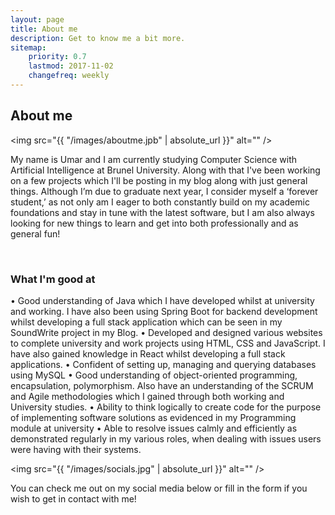 ```yaml
---
layout: page
title: About me
description: Get to know me a bit more.
sitemap:
    priority: 0.7
    lastmod: 2017-11-02
    changefreq: weekly
---
```

## About me

<span class="image left"><img src="{{ "/images/aboutme.jpb" | absolute_url }}" alt="" /></span>

My name is Umar and I am currently studying Computer Science with Artificial Intelligence at Brunel University. Along with that I've been working on a few projects which I'll be posting in my blog along with just general things. Although I’m due to graduate next year, I consider myself a ‘forever student,’ as not only am I eager to both constantly build on my academic foundations and stay in tune with the latest software, but I am also always looking for new things to learn and get into both professionally and as general fun!

<br>

### What I'm good at
<div class="box">
  <p>
  •	Good understanding of Java which I have developed whilst at university and working. I have also been using Spring Boot for backend development whilst developing a full stack application which can be seen in my SoundWrite project in my Blog.
•	Developed and designed various websites to complete university and work projects using HTML, CSS and JavaScript. I have also gained knowledge in React whilst developing a full stack applications.
•	Confident of setting up, managing and querying databases using MySQL
•	Good understanding of object-oriented programming, encapsulation, polymorphism. Also have an understanding of the SCRUM and Agile methodologies which I gained through both working and University studies.
•	Ability to think logically to create code for the purpose of implementing software solutions as evidenced in my Programming module at university
•	Able to resolve issues calmly and efficiently as demonstrated regularly in my various roles, when dealing with issues users were having with their systems.

  </p>
</div>

<span class="image left"><img src="{{ "/images/socials.jpg" | absolute_url }}" alt="" /></span>

You can check me out on my social media below or fill in the form if you wish to get in contact with me!
